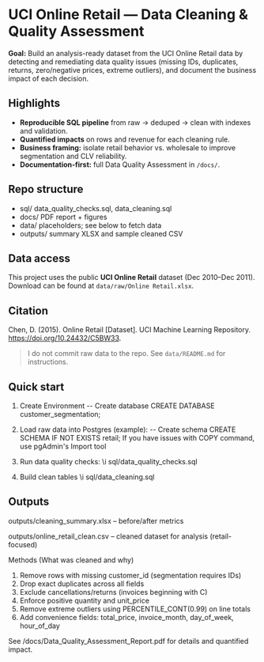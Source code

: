 # UCI Online Retail — Data Cleaning & Quality Assessment

**Goal:** Build an analysis-ready dataset from the UCI Online Retail data by detecting and remediating data quality issues (missing IDs, duplicates, returns, zero/negative prices, extreme outliers), and document the business impact of each decision.

## Highlights 
- **Reproducible SQL pipeline** from raw → deduped → clean with indexes and validation.
- **Quantified impacts** on rows and revenue for each cleaning rule.
- **Business framing:** isolate retail behavior vs. wholesale to improve segmentation and CLV reliability.
- **Documentation-first:** full Data Quality Assessment in `/docs/`.

## Repo structure
- sql/ data_quality_checks.sql, data_cleaning.sql
- docs/ PDF report + figures
- data/ placeholders; see below to fetch data
- outputs/ summary XLSX and sample cleaned CSV

## Data access
This project uses the public **UCI Online Retail** dataset (Dec 2010–Dec 2011). 
Download can be found at `data/raw/Online Retail.xlsx`.

## Citation
Chen, D. (2015). Online Retail [Dataset]. UCI Machine Learning Repository. https://doi.org/10.24432/C5BW33.

> I do not commit raw data to the repo. See `data/README.md` for instructions.

## Quick start
1) Create Environment
    -- Create database
CREATE DATABASE customer_segmentation;

2) Load raw data into Postgres (example):
   -- Create schema
CREATE SCHEMA IF NOT EXISTS retail;
If you have issues with COPY command, use pgAdmin's Import tool

3) Run data quality checks:
   \i sql/data_quality_checks.sql

4) Build clean tables
   \i sql/data_cleaning.sql

## Outputs

outputs/cleaning_summary.xlsx – before/after metrics

outputs/online_retail_clean.csv – cleaned dataset for analysis (retail-focused)

Methods (What was cleaned and why)
  1) Remove rows with missing customer_id (segmentation requires IDs)
  2) Drop exact duplicates across all fields
  3) Exclude cancellations/returns (invoices beginning with C)
  4) Enforce positive quantity and unit_price
  5) Remove extreme outliers using PERCENTILE_CONT(0.99) on line totals
  6) Add convenience fields: total_price, invoice_month, day_of_week, hour_of_day

See /docs/Data_Quality_Assessment_Report.pdf for details and quantified impact.
